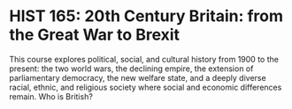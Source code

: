 # HIST 165: 20th Century Britain: from the Great War to Brexit

This course explores political, social, and cultural history from 1900 to the present: the two world wars, the declining empire, the extension of parliamentary democracy, the new welfare state, and a deeply diverse racial, ethnic, and religious society where social and economic differences remain. Who is British?